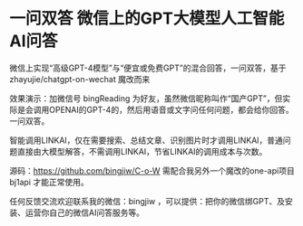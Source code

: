 # 一问双答 微信上的GPT大模型人工智能AI问答

微信上实现“高级GPT-4模型”与“便宜或免费GPT”的混合回答，一问双答，基于 zhayujie/chatgpt-on-wechat 魔改而来

效果演示：加微信号 bingReading 为好友，虽然微信昵称叫作“国产GPT”，但实际是会调用OPENAI的GPT-4的，然后用语音或文字问任何问题，都会给你回答。一问双答。

智能调用LINKAI，仅在需要搜索、总结文章、识别图片时才调用LINKAI，普通问题直接由大模型解答，不需调用LINKAI，节省LINKAI的调用成本与次数。

源码：https://github.com/bingjiw/C-o-W
需配合我另外一个魔改的one-api项目 bj1api 才能正常使用。

任何反馈交流欢迎联系我的微信：bingjiw ，可以提供：把你的微信绑GPT、及安装、运营你自己的微信AI问答服务等。
